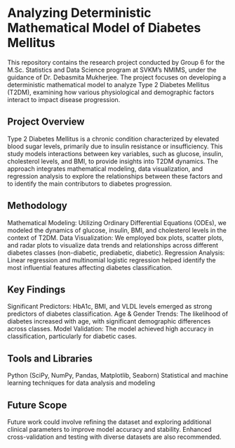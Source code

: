 # Analyzing Deterministic Mathematical Model of Diabetes Mellitus
This repository contains the research project conducted by Group 6 for the M.Sc. Statistics and Data Science program at SVKM’s NMIMS, under the guidance of Dr. Debasmita Mukherjee. The project focuses on developing a deterministic mathematical model to analyze Type 2 Diabetes Mellitus (T2DM), examining how various physiological and demographic factors interact to impact disease progression.

## Project Overview
Type 2 Diabetes Mellitus is a chronic condition characterized by elevated blood sugar levels, primarily due to insulin resistance or insufficiency. This study models interactions between key variables, such as glucose, insulin, cholesterol levels, and BMI, to provide insights into T2DM dynamics. The approach integrates mathematical modeling, data visualization, and regression analysis to explore the relationships between these factors and to identify the main contributors to diabetes progression.

## Methodology
Mathematical Modeling: Utilizing Ordinary Differential Equations (ODEs), we modeled the dynamics of glucose, insulin, BMI, and cholesterol levels in the context of T2DM.
Data Visualization: We employed box plots, scatter plots, and radar plots to visualize data trends and relationships across different diabetes classes (non-diabetic, prediabetic, diabetic).
Regression Analysis: Linear regression and multinomial logistic regression helped identify the most influential features affecting diabetes classification.
## Key Findings
Significant Predictors: HbA1c, BMI, and VLDL levels emerged as strong predictors of diabetes classification.
Age & Gender Trends: The likelihood of diabetes increased with age, with significant demographic differences across classes.
Model Validation: The model achieved high accuracy in classification, particularly for diabetic cases.
## Tools and Libraries
Python (SciPy, NumPy, Pandas, Matplotlib, Seaborn)
Statistical and machine learning techniques for data analysis and modeling
## Future Scope
Future work could involve refining the dataset and exploring additional clinical parameters to improve model accuracy and stability. Enhanced cross-validation and testing with diverse datasets are also recommended.
